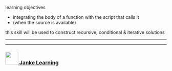 learning objectives
* integrating the body of a function with the script that calls it
* (when the source is available)

this skill will be used to construct recursive, conditional & iterative solutions


___
___
### <a href="http://janke-learning.org" target="_blank"><img src="https://user-images.githubusercontent.com/18554853/50098409-22575780-021c-11e9-99e1-962787adaded.png" width="40" height="40"></img> Janke Learning</a>
